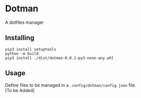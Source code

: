 # Dotman
A dotfiles manager

## Installing
```
pip3 install setuptools
python -m build
pip3 install ./dist/dotman-0.0.1-py3-none-any.whl
```

## Usage
Define files to be managed in a `.config/dotman/config.json` file.  
[To be Added]
